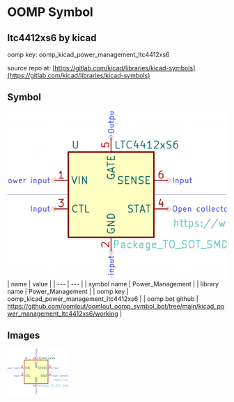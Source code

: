 # OOMP Symbol  
## ltc4412xs6  by kicad  
  
oomp key: oomp_kicad_power_management_ltc4412xs6  
  
source repo at: [https://gitlab.com/kicad/libraries/kicad-symbols](https://gitlab.com/kicad/libraries/kicad-symbols)  
## Symbol  
  
[![working.png](working_600.png)](working.png)  
| name | value | 
| --- | --- | 
| symbol name | Power_Management | 
| library name | Power_Management | 
| oomp key | oomp_kicad_power_management_ltc4412xs6 | 
| oomp bot github | https://github.com/oomlout/oomlout_oomp_symbol_bot/tree/main/kicad_power_management_ltc4412xs6/working | 
## Images  
  
[![working.png](working_140.png)](working.png)  
